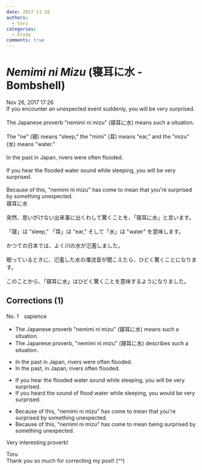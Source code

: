 ```yaml
---
date: 2017-11-26
authors:
  - toru
categories:
  - Essay
comments: true
---
```


# <strong><em>Nemimi ni Mizu</strong></em> (寝耳に水 - Bombshell)
<div class="date">Nov 26, 2017 17:26</div>
<div id="post"><div id="body_show_ori">
If you encounter an unexpected event suddenly, you will be very surprised.<br/><br/>The Japanese proverb "nemimi ni mizu" (寝耳に水) means such a situation.<br/><br/>The "ne" (寝) means "sleep," the "mimi" (耳) means "ear," and the "mizu" (水) means "water."<br/><br/>In the past in Japan, rivers were often flooded.<br/><br/>If you hear the flooded water sound while sleeping, you will be very surprised.<br/><br/>Because of this, "nemimi ni mizu" has come to mean that you're surprised by something unexpected.<br/>
</div></div>

<!-- more -->

<div id="post_ja"><div id="body_show_mo">
寝耳に水<br/><br/>突然、思いがけない出来事に出くわして驚くことを、「寝耳に水」と言います。<br/><br/>「寝」は "sleep," 「耳」は "ear," そして「水」は "water" を意味します。<br/><br/>かつての日本では、よく川の水が氾濫しました。<br/><br/>眠っているときに、氾濫した水の濁流音が聞こえたら、ひどく驚くことになります。<br/><br/>このことから、「寝耳に水」はひどく驚くことを意味するようになりました。
</div></div>

## Corrections (1)
<div id="block"><div class="first_name"> No. 1　<span class="just_name">sapience</span></div><div id="block2">
<ul class="correction_field">
<li class="incorrect">The Japanese proverb "nemimi ni mizu" (寝耳に水) means such a situation.</li>
<li class="corrected correct">
The Japanese proverb, "nemimi ni mizu" (寝耳に水) describes such a situation.
</li>
</ul>
<ul class="correction_field">
<li class="incorrect">In the past in Japan, rivers were often flooded.</li>
<li class="corrected correct">
In the past, in Japan, rivers often flooded.
</li>
</ul>
<ul class="correction_field">
<li class="incorrect">If you hear the flooded water sound while sleeping, you will be very surprised.</li>
<li class="corrected correct">
If you heard the sound of flood water while sleeping, you would be very surprised.
</li>
</ul>
<ul class="correction_field">
<li class="incorrect">Because of this, "nemimi ni mizu" has come to mean that you're surprised by something unexpected.</li>
<li class="corrected correct">
Because of this, "nemimi ni mizu" has come to mean being surprised by something unexpected.
</li>
</ul>
<p class="comment_small">
 Very interesting proverb!
</p>

</div><div class="name"><span class="just_name">Toru</span><br>
Thank you so much for correcting my post! (^^)
</div>
</div>

